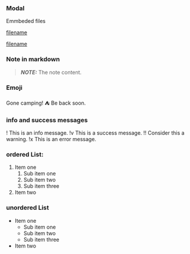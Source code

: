 ### Modal

Emmbeded files

[filename](datasets.md ':include')

[filename](examplecode.js ':include :type=code :fragment=demo')

### Note in markdown

> **_NOTE:_**  The note content.
### Emoji
Gone camping! :tent: Be back soon.

### info and success messages

!  This is an info message.
!v  This is a success message.
!!  Consider this a warning.
!x  This is an error message.

### ordered List:

1. Item one
   1. Sub item one
   2. Sub item two
   3. Sub item three
2. Item two
### unordered List
- Item one
   - Sub item one
   - Sub item two
   - Sub item three
- Item two
